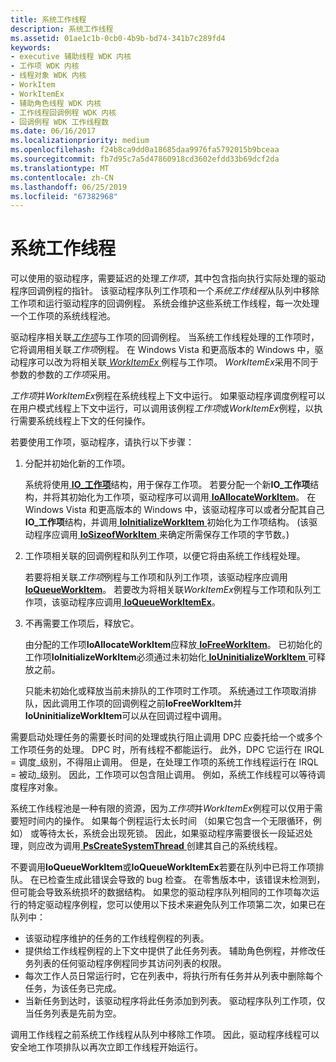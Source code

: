 ```yaml
---
title: 系统工作线程
description: 系统工作线程
ms.assetid: 01ae1c1b-0cb0-4b9b-bd74-341b7c289fd4
keywords:
- executive 辅助线程 WDK 内核
- 工作项 WDK 内核
- 线程对象 WDK 内核
- WorkItem
- WorkItemEx
- 辅助角色线程 WDK 内核
- 工作线程回调例程 WDK 内核
- 回调例程 WDK 工作线程数
ms.date: 06/16/2017
ms.localizationpriority: medium
ms.openlocfilehash: f24b8ca9dd0a18685daa9976fa5792015b9bceaa
ms.sourcegitcommit: fb7d95c7a5d47860918cd3602efdd33b69dcf2da
ms.translationtype: MT
ms.contentlocale: zh-CN
ms.lasthandoff: 06/25/2019
ms.locfileid: "67382968"
---
```

# <a name="system-worker-threads"></a>系统工作线程





可以使用的驱动程序，需要延迟的处理*工作项*，其中包含指向执行实际处理的驱动程序回调例程的指针。 该驱动程序队列工作项和一个*系统工作线程*从队列中移除工作项和运行驱动程序的回调例程。 系统会维护这些系统工作线程，每一次处理一个工作项的系统线程池。

驱动程序相关联[*工作项*](https://docs.microsoft.com/windows-hardware/drivers/ddi/content/wdm/nc-wdm-io_workitem_routine)与工作项的回调例程。 当系统工作线程处理的工作项时，它将调用相关联*工作项*例程。 在 Windows Vista 和更高版本的 Windows 中，驱动程序可以改为将相关联[ *WorkItemEx* ](https://docs.microsoft.com/windows-hardware/drivers/ddi/content/wdm/nc-wdm-io_workitem_routine_ex)例程与工作项。 *WorkItemEx*采用不同于参数的参数的*工作项*采用。

*工作项*并*WorkItemEx*例程在系统线程上下文中运行。 如果驱动程序调度例程可以在用户模式线程上下文中运行，可以调用该例程*工作项*或*WorkItemEx*例程，以执行需要系统线程上下文的任何操作。

若要使用工作项，驱动程序，请执行以下步骤：

1.  分配并初始化新的工作项。

    系统将使用[ **IO\_工作项**](https://docs.microsoft.com/windows-hardware/drivers/kernel/eprocess)结构，用于保存工作项。 若要分配一个新**IO\_工作项**结构，并将其初始化为工作项，驱动程序可以调用[ **IoAllocateWorkItem**](https://docs.microsoft.com/windows-hardware/drivers/ddi/content/wdm/nf-wdm-ioallocateworkitem)。 在 Windows Vista 和更高版本的 Windows 中，该驱动程序可以或者分配其自己**IO\_工作项**结构，并调用[ **IoInitializeWorkItem** ](https://docs.microsoft.com/windows-hardware/drivers/ddi/content/wdm/nf-wdm-ioinitializeworkitem)初始化为工作项结构。 (该驱动程序应调用[ **IoSizeofWorkItem** ](https://docs.microsoft.com/windows-hardware/drivers/ddi/content/wdm/nf-wdm-iosizeofworkitem)来确定所需保存工作项的字节数。)

2.  工作项相关联的回调例程和队列工作项，以便它将由系统工作线程处理。

    若要将相关联*工作项*例程与工作项和队列工作项，该驱动程序应调用[ **IoQueueWorkItem**](https://docs.microsoft.com/windows-hardware/drivers/ddi/content/wdm/nf-wdm-ioqueueworkitem)。 若要改为将相关联*WorkItemEx*例程与工作项和队列工作项，该驱动程序应调用[ **IoQueueWorkItemEx**](https://docs.microsoft.com/windows-hardware/drivers/ddi/content/wdm/nf-wdm-ioqueueworkitemex)。

3.  不再需要工作项后，释放它。

    由分配的工作项**IoAllocateWorkItem**应释放[ **IoFreeWorkItem**](https://docs.microsoft.com/windows-hardware/drivers/ddi/content/wdm/nf-wdm-iofreeworkitem)。 已初始化的工作项**IoInitializeWorkItem**必须通过未初始化[ **IoUninitializeWorkItem** ](https://docs.microsoft.com/windows-hardware/drivers/ddi/content/wdm/nf-wdm-iouninitializeworkitem)可释放之前。

    只能未初始化或释放当前未排队的工作项时工作项。 系统通过工作项取消排队，因此调用工作项的回调例程之前**IoFreeWorkItem**并**IoUninitializeWorkItem**可以从在回调过程中调用。

需要启动处理任务的需要长时间的处理或执行阻止调用 DPC 应委托给一个或多个工作项任务的处理。 DPC 时，所有线程不都能运行。 此外，DPC 它运行在 IRQL = 调度\_级别，不得阻止调用。 但是，在处理工作项的系统工作线程运行在 IRQL = 被动\_级别。 因此，工作项可以包含阻止调用。 例如，系统工作线程可以等待调度程序对象。

系统工作线程池是一种有限的资源，因为*工作项*并*WorkItemEx*例程可以仅用于需要短时间内的操作。 如果每个例程运行太长时间 （如果它包含一个无限循环，例如） 或等待太长，系统会出现死锁。 因此，如果驱动程序需要很长一段延迟处理，则应改为调用[ **PsCreateSystemThread** ](https://docs.microsoft.com/windows-hardware/drivers/ddi/content/wdm/nf-wdm-pscreatesystemthread)创建其自己的系统线程。

不要调用**IoQueueWorkItem**或**IoQueueWorkItemEx**若要在队列中已将工作项排队。 在已检查生成此错误会导致的 bug 检查。 在零售版本中，该错误未检测到，但可能会导致系统损坏的数据结构。 如果您的驱动程序队列相同的工作项每次运行的特定驱动程序例程，您可以使用以下技术来避免队列工作项第二次，如果已在队列中：

-   该驱动程序维护的任务的工作线程例程的列表。
-   提供给工作线程例程的上下文中提供了此任务列表。 辅助角色例程，并修改任务列表的任何驱动程序例程同步其访问列表的权限。
-   每次工作人员日常运行时，它在列表中，将执行所有任务并从列表中删除每个任务，为该任务已完成。
-   当新任务到达时，该驱动程序将此任务添加到列表。 驱动程序队列工作项，仅当任务列表是先前为空。

调用工作线程之前系统工作线程从队列中移除工作项。 因此，驱动程序线程可以安全地工作项排队以再次立即工作线程开始运行。

 

 




